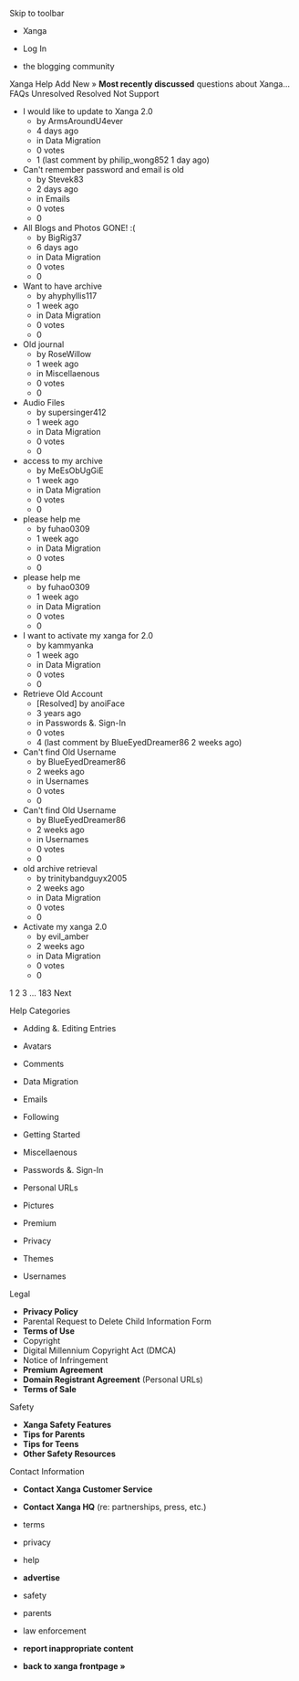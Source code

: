 Skip to toolbar

*   Xanga

*   Log In

*   the blogging community

Xanga Help Add New » **Most recently discussed** questions about Xanga… FAQs Unresolved Resolved Not Support

*   I would like to update to Xanga 2.0
    *   by ArmsAroundU4ever
    *   4 days ago
    *   in Data Migration
    *   0 votes
    *   1 (last comment by philip\_wong852 1 day ago)
*   Can't remember password and email is old
    *   by Stevek83
    *   2 days ago
    *   in Emails
    *   0 votes
    *   0
*   All Blogs and Photos GONE! :(
    *   by BigRig37
    *   6 days ago
    *   in Data Migration
    *   0 votes
    *   0
*   Want to have archive
    *   by ahyphyllis117
    *   1 week ago
    *   in Data Migration
    *   0 votes
    *   0
*   Old journal
    *   by RoseWillow
    *   1 week ago
    *   in Miscellaenous
    *   0 votes
    *   0
*   Audio Files
    *   by supersinger412
    *   1 week ago
    *   in Data Migration
    *   0 votes
    *   0
*   access to my archive
    *   by MeEsObUgGiE
    *   1 week ago
    *   in Data Migration
    *   0 votes
    *   0
*   please help me
    *   by fuhao0309
    *   1 week ago
    *   in Data Migration
    *   0 votes
    *   0
*   please help me
    *   by fuhao0309
    *   1 week ago
    *   in Data Migration
    *   0 votes
    *   0
*   I want to activate my xanga for 2.0
    *   by kammyanka
    *   1 week ago
    *   in Data Migration
    *   0 votes
    *   0
*   Retrieve Old Account
    *   \[Resolved\] by anoiFace
    *   3 years ago
    *   in Passwords &. Sign-In
    *   0 votes
    *   4 (last comment by BlueEyedDreamer86 2 weeks ago)
*   Can't find Old Username
    *   by BlueEyedDreamer86
    *   2 weeks ago
    *   in Usernames
    *   0 votes
    *   0
*   Can't find Old Username
    *   by BlueEyedDreamer86
    *   2 weeks ago
    *   in Usernames
    *   0 votes
    *   0
*   old archive retrieval
    *   by trinitybandguyx2005
    *   2 weeks ago
    *   in Data Migration
    *   0 votes
    *   0
*   Activate my xanga 2.0
    *   by evil\_amber
    *   2 weeks ago
    *   in Data Migration
    *   0 votes
    *   0

1 2 3 ... 183 Next

Help Categories

*   Adding &. Editing Entries
*   Avatars
*   Comments
*   Data Migration
*   Emails
*   Following
*   Getting Started
*   Miscellaenous

*   Passwords &. Sign-In
*   Personal URLs
*   Pictures
*   Premium
*   Privacy
*   Themes
*   Usernames

Legal

*   **Privacy Policy**
*   Parental Request to Delete Child Information Form
*   **Terms of Use**
*   Copyright
*   Digital Millennium Copyright Act (DMCA)
*   Notice of Infringement
*   **Premium Agreement**
*   **Domain Registrant Agreement** (Personal URLs)
*   **Terms of Sale**

Safety

*   **Xanga Safety Features**
*   **Tips for Parents**
*   **Tips for Teens**
*   **Other Safety Resources**

Contact Information

*   **Contact Xanga Customer Service**
*   **Contact Xanga HQ** (re: partnerships, press, etc.)

*   terms
*   privacy
*   help
*   **advertise**

*   safety
*   parents
*   law enforcement
*   **report inappropriate content**

*   **back to xanga frontpage »**